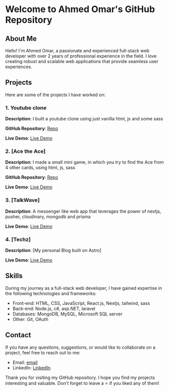 # Welcome to Ahmed Omar's GitHub Repository

## About Me

Hello! I'm Ahmed Omar, a passionate and experienced full-stack web developer with over 2 years of professional experience in the field. I love creating robust and scalable web applications that provide seamless user experiences.

## Projects

Here are some of the projects I have worked on:

### 1. Youtube clone

**Description**: I built a youtube clone using just vanilla html, js and some sass

**GitHub Repository**: [Repo](https://github.com/Ahmed-Omar-Ahmed/Youtube-Replica)

**Live Demo**: [Live Demo](https://ahmed-builds-youtube-replica.netlify.app/)

### 2. [Ace the Ace]

**Description**: I made a small mini game, in which you try to find the Ace from 4 other cards, using html, js, sass

**GitHub Repository**: [Repo](https://github.com/Ahmed-Omar-Ahmed/Card-Game)

**Live Demo**: [Live Demo](https://ahmed-builds-ace-the-ace.netlify.app/)

### 3. [TalkWave]

**Description**: A messenger like web app that leverages the power of nextjs, pusher, cloudinary, mongodb and prisma

**Live Demo**: [Live Demo](https://talk-wave.vercel.app/)

### 4. [Techz]

**Description**: [My personal Blog built on Astro]

**Live Demo**: [Live Demo](https://ahmed-builds-blog.netlify.app/)

## Skills

During my journey as a full-stack web developer, I have gained expertise in the following technologies and frameworks:

- Front-end: HTML, CSS, JavaScript, React.js, Nextjs, tailwind, sass
- Back-end: Node.js, c#, asp.NET, laravel
- Databases: MongoDB, MySQL, Microsoft SQL server
- Other: Git, OAuth

## Contact

If you have any questions, suggestions, or would like to collaborate on a project, feel free to reach out to me:

- Email: [email](ahmed.omar200716@gmail.com)
- LinkedIn: [LinkedIn](https://www.linkedin.com/in/ahmed-omar-6776b91a4/)

Thank you for visiting my GitHub repository. I hope you find my projects interesting and valuable. Don't forget to leave a ⭐️ if you liked any of them!
